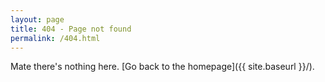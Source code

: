 ```yaml
---
layout: page
title: 404 - Page not found
permalink: /404.html
---
```


Mate there's nothing here. [Go back to the homepage]({{ site.baseurl }}/).
